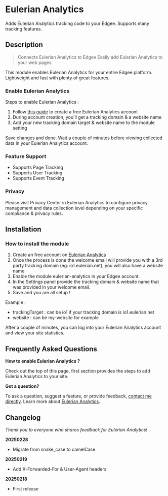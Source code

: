 # Eulerian Analytics

Adds Eulerian Analytics tracking code to your Edgee. Supports many tracking features.

## Description 

> Connects Eulerian Analytics to Edgee
> Easily add Eulerian Analytics to your web pages

This module enables Eulerian Analytics for your entire Edgee platform. Lightweight and fast with plenty of great features.

### Enable Eulerian Analytics ###

Steps to enable Eulerian Analytics :

1. Follow [this guide](https://eulerian.io) to create a free Eulerian Analytics account
2. During account creation, you'll get a tracking domain & a website name
3. Add your new tracking domain target & website name to the module setting

Save changes and done. Wait a couple of minutes before viewing collected data in your Eulerian Analytics account.

### Feature Support ###

* Supports Page Tracking
* Supports User Tracking
* Supports Event Tracking

### Privacy ###

Please visit Privacy Center in Eulerian Analytics to configure privacy
management and data collection level depending on your specific compliance &
privacy rules.

## Installation

### How to install the module ###

1. Create an free account on [Eulerian Analytics](https://eulerian.io)
2. Once the process is done the welcome email will provide you with a 3rd party tracking domain (eg: io1.eulerian.net), you will also have a website name
3. Enable the module eulerian-analytics in your Edgee account.
4. In the Settings panel provide the tracking domain & website name that was provided in your welcome email.
5. Save and you are all setup !

Example :
- trackingTarget : can be io1 if your tracking domain is io1.eulerian.net
- website : can be my-website for example

After a couple of minutes, you can log into your Eulerian Analytics account and view your site statistics.


## Frequently Asked Questions 


**How to enable Eulerian Analytics ?**

Check out the top of this page, first section provides the steps to add Eulerian Analytics to your site.


**Got a question?**

To ask a question, suggest a feature, or provide feedback, [contact me directly](am@eulerian.com). Learn more about [Eulerian Analytics](https://www.eulerian.com/).


## Changelog 

*Thank you to everyone who shares feedback for Eulerian Analytics!*

**20250228**

* Migrate from snake_case to camelCase

**20250219**

* Add X-Forwarded-For & User-Agent headers

**20250218**

* First release

